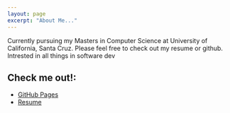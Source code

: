 ```yaml
---
layout: page
excerpt: "About Me..."
---
```


Currently pursuing my Masters in Computer Science at University of California, Santa Cruz. Please feel free to check out my resume or github. Intrested in all things in software dev

## Check me out!:

- [GitHub Pages](http://keelywhelan.github.io)
- [Resume](https://github.com/keelywhelan/temp/blob/main/Keely_Whelan_resume_oct_21_cse.pdf)
